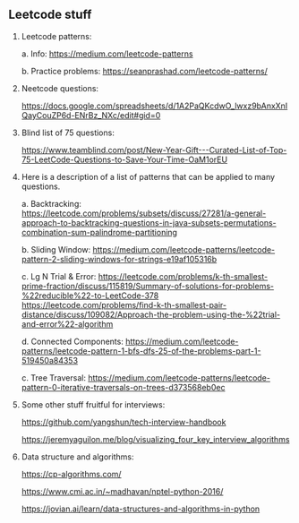 ## Leetcode stuff


1. Leetcode patterns:

    a. Info: 
        https://medium.com/leetcode-patterns

    b. Practice problems: 
        https://seanprashad.com/leetcode-patterns/

2. Neetcode questions: 

    https://docs.google.com/spreadsheets/d/1A2PaQKcdwO_lwxz9bAnxXnIQayCouZP6d-ENrBz_NXc/edit#gid=0

3. Blind list of 75 questions: 

    https://www.teamblind.com/post/New-Year-Gift---Curated-List-of-Top-75-LeetCode-Questions-to-Save-Your-Time-OaM1orEU

4. Here is a description of a list of patterns that can be applied to many questions.

    a. Backtracking: 
        https://leetcode.com/problems/subsets/discuss/27281/a-general-approach-to-backtracking-questions-in-java-subsets-permutations-combination-sum-palindrome-partitioning

    b. Sliding Window: 
        https://medium.com/leetcode-patterns/leetcode-pattern-2-sliding-windows-for-strings-e19af105316b

    c. Lg N Trial & Error: 
        https://leetcode.com/problems/k-th-smallest-prime-fraction/discuss/115819/Summary-of-solutions-for-problems-%22reducible%22-to-LeetCode-378
        https://leetcode.com/problems/find-k-th-smallest-pair-distance/discuss/109082/Approach-the-problem-using-the-%22trial-and-error%22-algorithm

    d. Connected Components: 
        https://medium.com/leetcode-patterns/leetcode-pattern-1-bfs-dfs-25-of-the-problems-part-1-519450a84353
    
    c. Tree Traversal: 
        https://medium.com/leetcode-patterns/leetcode-pattern-0-iterative-traversals-on-trees-d373568eb0ec

5. Some other stuff fruitful for interviews:

    https://github.com/yangshun/tech-interview-handbook
    
    https://jeremyaguilon.me/blog/visualizing_four_key_interview_algorithms

6. Data structure and algorithms:

    https://cp-algorithms.com/
    
    https://www.cmi.ac.in/~madhavan/nptel-python-2016/

    https://jovian.ai/learn/data-structures-and-algorithms-in-python
    
